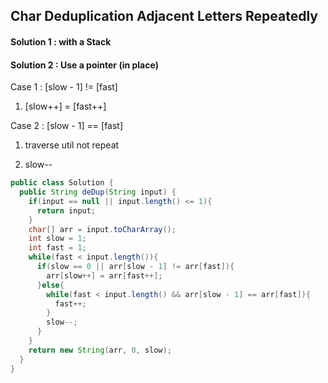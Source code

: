 ## Char Deduplication Adjacent Letters Repeatedly
#### Solution 1 : with a Stack




#### Solution 2 : Use a pointer **(in place)**
Case 1 : [slow - 1] != [fast]
  
  1. [slow++] = [fast++]
  
Case 2 : [slow - 1] == [fast]

1. traverse util not repeat

1. slow--
       



```java
public class Solution {
  public String deDup(String input) {
    if(input == null || input.length() <= 1){
      return input;
    }
    char[] arr = input.toCharArray();
    int slow = 1;
    int fast = 1;
    while(fast < input.length()){
      if(slow == 0 || arr[slow - 1] != arr[fast]){
        arr[slow++] = arr[fast++];
      }else{
        while(fast < input.length() && arr[slow - 1] == arr[fast]){
          fast++;
        }
        slow--;
      }
    }
    return new String(arr, 0, slow);
  }
}
```